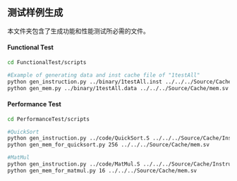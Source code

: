 ## 测试样例生成

本文件夹包含了生成功能和性能测试所必需的文件。

#### Functional Test

```bash
cd FunctionalTest/scripts

#Example of generating data and inst cache file of "1testAll"
python gen_instruction.py ../binary/1testAll.inst ../../../Source/Cache/InstructionCache.v
python gen_mem.py ../binary/1testAll.data ../../../Source/Cache/mem.sv
```

#### Performance Test

```bash
cd PerformanceTest/scripts

#QuickSort
python gen_instruction.py ../code/QuickSort.S ../../../Source/Cache/InstructionCache.v
python gen_mem_for_quicksort.py 256 ../../../Source/Cache/mem.sv

#MatMul
python gen_instruction.py ../code/MatMul.S ../../../Source/Cache/InstructionCache.v
python gen_mem_for_matmul.py 16 ../../../Source/Cache/mem.sv
```
